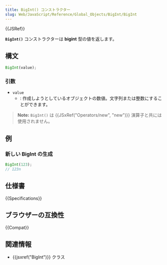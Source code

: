 ```yaml
---
title: BigInt() コンストラクター
slug: Web/JavaScript/Reference/Global_Objects/BigInt/BigInt
---
```

{{JSRef}}

**`BigInt()`** コンストラクターは **bigint** 型の値を返します。

## 構文

```js
BigInt(value);
```

### 引数

- `value`
  - : 作成しようとしているオブジェクトの数値。文字列または整数にすることができます。

> **Note:** `BigInt()` は {{JSxRef("Operators/new", "new")}} 演算子と共には使用されません。

## 例

### 新しい BigInt の生成

```js
BigInt(123);
// 123n
```

## 仕様書

{{Specifications}}

## ブラウザーの互換性

{{Compat}}

## 関連情報

- {{jsxref("BigInt")}} クラス

